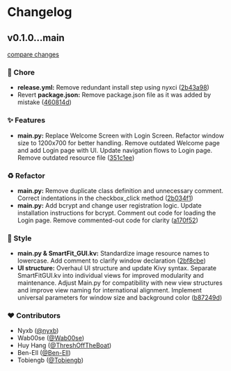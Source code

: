 # Changelog


## v0.1.0...main

[compare changes](https://github.com/FachinformatikerLabs/SmartFitAI/compare/v0.1.0...main)

### 🧹 Chore

- **release.yml:** Remove redundant install step using nyxci ([2b43a98](https://github.com/FachinformatikerLabs/SmartFitAI/commit/2b43a98))
- Revert **package.json:** Remove package.json file as it was added by mistake ([460814d](https://github.com/FachinformatikerLabs/SmartFitAI/commit/460814d))

### ✨ Features

- **main.py:** Replace Welcome Screen with Login Screen. Refactor window size to 1200x700 for better handling. Remove outdated Welcome page and add Login page with UI. Update navigation flows to Login page. Remove outdated resource file ([351c1ee](https://github.com/FachinformatikerLabs/SmartFitAI/commit/351c1ee))

### ♻️ Refactor

- **main.py:** Remove duplicate class definition and unnecessary comment. Correct indentations in the checkbox_click method ([2b034f1](https://github.com/FachinformatikerLabs/SmartFitAI/commit/2b034f1))
- **main.py:** Add bcrypt and change user registration logic. Update installation instructions for bcrypt. Comment out code for loading the Login page. Remove commented-out code for clarity ([a170f52](https://github.com/FachinformatikerLabs/SmartFitAI/commit/a170f52))

### 🎨 Style

- **main.py & SmartFit_GUI.kv:** Standardize image resource names to lowercase. Add comment to clarify window declaration ([2bf8cbe](https://github.com/FachinformatikerLabs/SmartFitAI/commit/2bf8cbe))
- **UI structure:** Overhaul UI structure and update Kivy syntax. Separate SmartFitGUI.kv into individual views for improved modularity and maintenance. Adjust Main.py for compatibility with new view structures and improve view naming for international alignment. Implement universal parameters for window size and background color ([b87249d](https://github.com/FachinformatikerLabs/SmartFitAI/commit/b87249d))

### ❤️ Contributors

- Nyxb ([@nyxb](http://github.com/nyxb))
- Wab00se ([@Wab00se](https://github.com/Wab00se))
- Huy Hang ([@ThreshOffTheBoat](https://github.com/ThreshOffTheBoat))
- Ben-Ell ([@Ben-Ell](https://github.com/Ben-Ell))
- Tobiengb ([@Tobiengb](https://github.com/Tobiengb))
